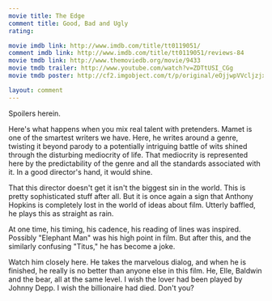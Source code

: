 ```yaml
---
movie title: The Edge
comment title: Good, Bad and Ugly
rating: 

movie imdb link: http://www.imdb.com/title/tt0119051/
comment imdb link: http://www.imdb.com/title/tt0119051/reviews-84
movie tmdb link: http://www.themoviedb.org/movie/9433
movie tmdb trailer: http://www.youtube.com/watch?v=ZDTtUSI_CGg
movie tmdb poster: http://cf2.imgobject.com/t/p/original/eOjjwpVVcljzjxysBpCEbQ4FhlT.jpg

layout: comment
---
```


Spoilers herein.

Here's what happens when you mix real talent with pretenders. Mamet is one of the smartest writers we have. Here, he writes around a genre, twisting it beyond parody to a potentially intriguing battle of wits shined through the disturbing mediocrity of life. That mediocrity is represented here by the predictability of the genre and all the standards associated with it. In a good director's hand, it would shine.

That this director doesn't get it isn't the biggest sin in the world. This is pretty sophisticated stuff after all. But it is once again a sign that Anthony Hopkins is completely lost in the world of ideas about film. Utterly baffled, he plays this as straight as rain.

At one time, his timing, his cadence, his reading of lines was inspired. Possibly "Elephant Man" was his high point in film. But after this, and the similarly confusing "Titus," he has become a joke.

Watch him closely here. He takes the marvelous dialog, and when he is finished, he really is no better than anyone else in this film. He, Elle, Baldwin and the bear, all at the same level. I wish the lover had been played by Johnny Depp. I wish the billionaire had died. Don't you?